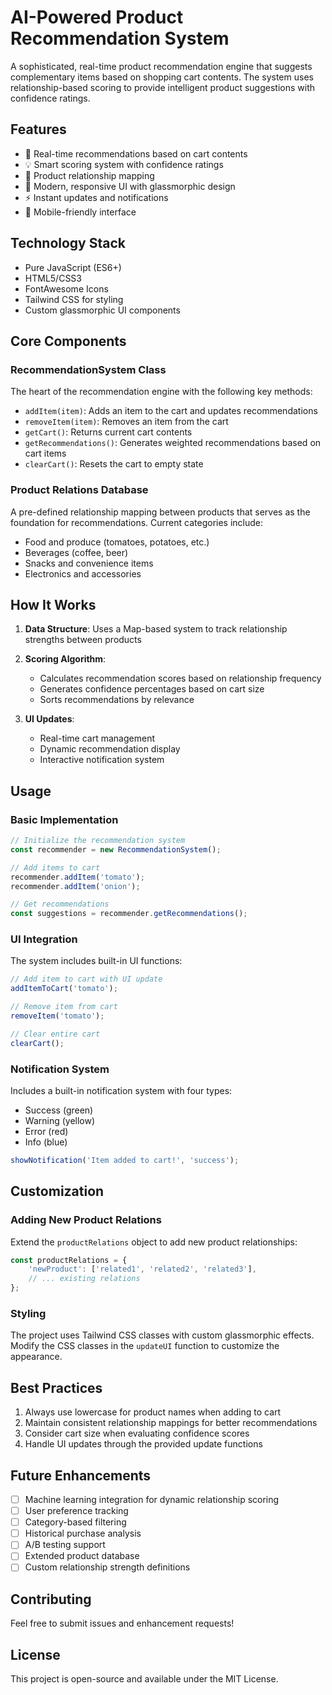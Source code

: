 # AI-Powered Product Recommendation System

A sophisticated, real-time product recommendation engine that suggests complementary items based on shopping cart contents. The system uses relationship-based scoring to provide intelligent product suggestions with confidence ratings.

## Features

- 🚀 Real-time recommendations based on cart contents
- 💡 Smart scoring system with confidence ratings
- 🎯 Product relationship mapping
- 🎨 Modern, responsive UI with glassmorphic design
- ⚡ Instant updates and notifications
- 📱 Mobile-friendly interface

## Technology Stack

- Pure JavaScript (ES6+)
- HTML5/CSS3
- FontAwesome Icons
- Tailwind CSS for styling
- Custom glassmorphic UI components

## Core Components

### RecommendationSystem Class

The heart of the recommendation engine with the following key methods:

- `addItem(item)`: Adds an item to the cart and updates recommendations
- `removeItem(item)`: Removes an item from the cart
- `getCart()`: Returns current cart contents
- `getRecommendations()`: Generates weighted recommendations based on cart items
- `clearCart()`: Resets the cart to empty state

### Product Relations Database

A pre-defined relationship mapping between products that serves as the foundation for recommendations. Current categories include:

- Food and produce (tomatoes, potatoes, etc.)
- Beverages (coffee, beer)
- Snacks and convenience items
- Electronics and accessories

## How It Works

1. **Data Structure**: Uses a Map-based system to track relationship strengths between products
2. **Scoring Algorithm**: 
   - Calculates recommendation scores based on relationship frequency
   - Generates confidence percentages based on cart size
   - Sorts recommendations by relevance

3. **UI Updates**: 
   - Real-time cart management
   - Dynamic recommendation display
   - Interactive notification system

## Usage

### Basic Implementation

```javascript
// Initialize the recommendation system
const recommender = new RecommendationSystem();

// Add items to cart
recommender.addItem('tomato');
recommender.addItem('onion');

// Get recommendations
const suggestions = recommender.getRecommendations();
```

### UI Integration

The system includes built-in UI functions:

```javascript
// Add item to cart with UI update
addItemToCart('tomato');

// Remove item from cart
removeItem('tomato');

// Clear entire cart
clearCart();
```

### Notification System

Includes a built-in notification system with four types:
- Success (green)
- Warning (yellow)
- Error (red)
- Info (blue)

```javascript
showNotification('Item added to cart!', 'success');
```

## Customization

### Adding New Product Relations

Extend the `productRelations` object to add new product relationships:

```javascript
const productRelations = {
    'newProduct': ['related1', 'related2', 'related3'],
    // ... existing relations
};
```

### Styling

The project uses Tailwind CSS classes with custom glassmorphic effects. Modify the CSS classes in the `updateUI` function to customize the appearance.

## Best Practices

1. Always use lowercase for product names when adding to cart
2. Maintain consistent relationship mappings for better recommendations
3. Consider cart size when evaluating confidence scores
4. Handle UI updates through the provided update functions

## Future Enhancements

- [ ] Machine learning integration for dynamic relationship scoring
- [ ] User preference tracking
- [ ] Category-based filtering
- [ ] Historical purchase analysis
- [ ] A/B testing support
- [ ] Extended product database
- [ ] Custom relationship strength definitions

## Contributing

Feel free to submit issues and enhancement requests!

## License

This project is open-source and available under the MIT License.
